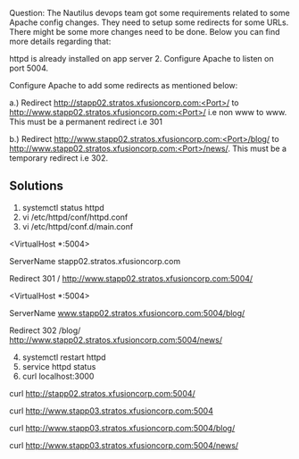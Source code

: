 Question: The Nautilus devops team got some requirements related to some Apache config changes. They need to setup some redirects for some URLs. There might be some more changes need to be done. Below you can find more details regarding that:

httpd is already installed on app server 2. Configure Apache to listen on port 5004.

Configure Apache to add some redirects as mentioned below:

a.) Redirect http://stapp02.stratos.xfusioncorp.com:<Port>/ to http://www.stapp02.stratos.xfusioncorp.com:<Port>/ i.e non www to www. This must be a permanent redirect i.e 301

b.) Redirect http://www.stapp02.stratos.xfusioncorp.com:<Port>/blog/ to http://www.stapp02.stratos.xfusioncorp.com:<Port>/news/. This must be a temporary redirect i.e 302.
  
  
  
  
  
  
  ## Solutions
  
1. systemctl status httpd
2. vi /etc/httpd/conf/httpd.conf
3. vi /etc/httpd/conf.d/main.conf


<VirtualHost *:5004>

ServerName stapp02.stratos.xfusioncorp.com

Redirect 301 / http://www.stapp02.stratos.xfusioncorp.com:5004/

</VirtualHost>

 

<VirtualHost *:5004>

ServerName www.stapp02.stratos.xfusioncorp.com:5004/blog/

Redirect 302 /blog/ http://www.stapp02.stratos.xfusioncorp.com:5004/news/

</VirtualHost>

4. systemctl restart httpd
5. service httpd status
6. curl localhost:3000

curl http://stapp02.stratos.xfusioncorp.com:5004/

curl http://www.stapp03.stratos.xfusioncorp.com:5004

curl http://www.stapp03.stratos.xfusioncorp.com:5004/blog/

curl http://www.stapp03.stratos.xfusioncorp.com:5004/news/
